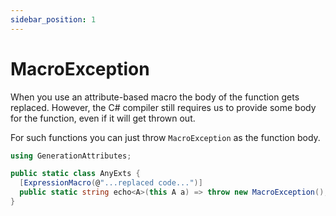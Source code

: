 ```yaml
---
sidebar_position: 1
---
```


# MacroException

When you use an attribute-based macro the body of the function gets replaced. However, the C# compiler still requires us to provide some body for the function, even if it will get thrown out.

For such functions you can just throw `MacroException` as the function body.

```cs
using GenerationAttributes;

public static class AnyExts {
  [ExpressionMacro(@"...replaced code...")]
  public static string echo<A>(this A a) => throw new MacroException();
}
```
